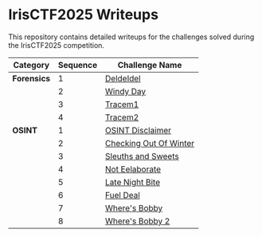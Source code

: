 # IrisCTF2025 Writeups

This repository contains detailed writeups for the challenges solved during the IrisCTF2025 competition.

| Category     | Sequence | Challenge Name              |
|--------------|----------|-----------------------------|
| **Forensics**| 1        | [DeldeIdel](./Forensics/Deldeldel) |
|              | 2        | [Windy Day](./Forensics/Windy%20Day)       |
|              | 3        | [Tracem1](./Forensics/Tracem1)       |
|              | 4        | [Tracem2](./Forensics/Tracem2) |
| **OSINT**    | 1        | [OSINT Disclaimer](./OSINT/OSINT%20Disclaimer) |
|              | 2        | [Checking Out Of Winter](./OSINT/Checking%20Out%20Of%20Winter) |
|              | 3        | [Sleuths and Sweets](./OSINT/Sleuths%20and%20Sweets)  |
|              | 4        | [Not Eelaborate](./OSINT/Not%20Eelaborate) |
|              | 5        | [Late Night Bite](./OSINT/Late%20Night%20Bite) |
|              | 6        | [Fuel Deal](./OSINT/Fuel%20Deal) |
|              | 7        | [Where's Bobby](./OSINT/Where's%20Bobby) |
|              | 8        | [Where's Bobby 2](./OSINT/Where's%20Bobby%202) |
